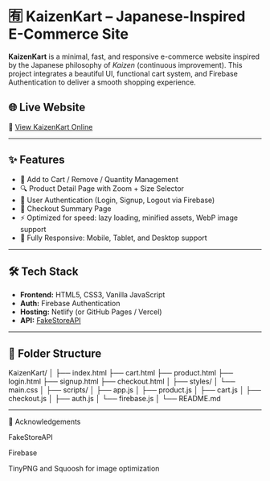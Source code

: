 # 🈶 KaizenKart – Japanese-Inspired E-Commerce Site

**KaizenKart** is a minimal, fast, and responsive e-commerce website inspired by the Japanese philosophy of _Kaizen_ (continuous improvement). This project integrates a beautiful UI, functional cart system, and Firebase Authentication to deliver a smooth shopping experience.

## 🌐 Live Website

🔗 [View KaizenKart Online](https://kaizenkart.netlify.app/)

---

## ✨ Features

- 🛒 Add to Cart / Remove / Quantity Management
- 🔍 Product Detail Page with Zoom + Size Selector
- 🔐 User Authentication (Login, Signup, Logout via Firebase)
- 💼 Checkout Summary Page
- ⚡ Optimized for speed: lazy loading, minified assets, WebP image support
- 📱 Fully Responsive: Mobile, Tablet, and Desktop support

---

## 🛠️ Tech Stack

- **Frontend:** HTML5, CSS3, Vanilla JavaScript
- **Auth:** Firebase Authentication
- **Hosting:** Netlify (or GitHub Pages / Vercel)
- **API:** [FakeStoreAPI](https://fakestoreapi.com/)

---

## 📁 Folder Structure
KaizenKart/
│
├── index.html
├── cart.html
├── product.html
├── login.html
├── signup.html
├── checkout.html
│
├── styles/
│ └── main.css
│
├── scripts/
│ ├── app.js
│ ├── product.js
│ ├── cart.js
│ ├── checkout.js
│ ├── auth.js
│ └── firebase.js
│
└── README.md

---

🙏 Acknowledgements

FakeStoreAPI

Firebase

TinyPNG and Squoosh for image optimization
